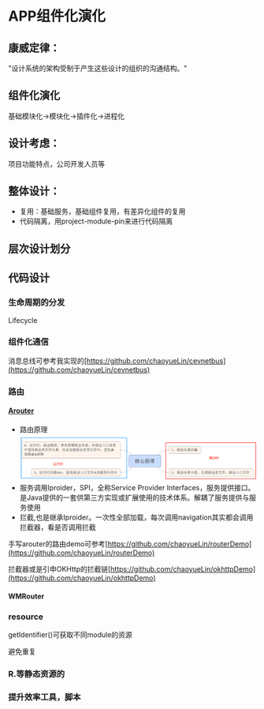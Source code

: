# APP组件化演化
## 康威定律：
"设计系统的架构受制于产生这些设计的组织的沟通结构。"
## 组件化演化
基础模块化->模块化->插件化->进程化
## 设计考虑：
项目功能特点，公司开发人员等
## 整体设计：
* 复用：基础服务，基础组件复用，有差异化组件的复用
* 代码隔离，用project-module-pin来进行代码隔离

## 层次设计划分
## 代码设计
### 生命周期的分发
Lifecycle
### 组件化通信
消息总线可参考我实现的[https://github.com/chaoyueLin/cevnetbus](https://github.com/chaoyueLin/cevnetbus)
### 路由
#### [Arouter](https://github.com/alibaba/ARouter)
* 路由原理![](./img/arouter.png)
* 服务调用Iproider，SPI，全称Service Provider Interfaces，服务提供接口。是Java提供的一套供第三方实现或扩展使用的技术体系。解耦了服务提供与服务使用
* 拦截,也是继承Iproider。一次性全部加载，每次调用navigation其实都会调用拦截器，看是否调用拦截

手写arouter的路由demo可参考[https://github.com/chaoyueLin/routerDemo](https://github.com/chaoyueLin/routerDemo)

拦截器或是引申OKHttp的拦截链[https://github.com/chaoyueLin/okhttpDemo](https://github.com/chaoyueLin/okhttpDemo)

#### WMRouter
### resource
getIdentifier()可获取不同module的资源

避免重复
### R.等静态资源的
### 提升效率工具，脚本